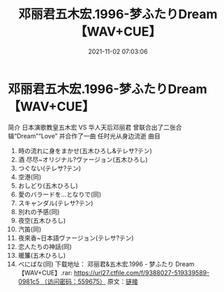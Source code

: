 ﻿---
title: 邓丽君五木宏.1996-梦ふたりDream【WAV+CUE】
date: 2021-11-02 07:03:06
categories: WAV车载音乐、镜像
tags: 华语中文
---
# 邓丽君五木宏.1996-梦ふたりDream【WAV+CUE】

简介
日本演歌教皇五木宏 VS 华人天后邓丽君 曾联合出了二张合辑“Dream”“Love”
并合作了一曲 任时光从身边流逝
曲目
1. 時の流れに身をまかせ(五木ひろし&テレサ?テン)
2. 酒 尽尽~オリジナル?ヴァージョン(五木ひろし)
3. つぐない(テレサ?テン)
4. 空港(同)
5. おしどり(五木ひろし)
6. 愛のバラードを…となりで(同)
7. スキャンダル(テレサ?テン)
8. 別れの予感(同)
9. 夜空(五木ひろし)
10. 汽笛(同)
11. 夜來香~日本語ヴァージョン(テレサ?テン)
12. 恋人たちの神話(同)
13. 暖簾(五木ひろし)
14. べにばな(同)
下载地址：
邓丽君&五木宏.1996 - 梦ふたり
Dream【WAV+CUE】.rar: https://url27.ctfile.com/f/9388027-519339589-0981c5 （访问密码：559675）
原文：[链接](https://blog.sina.com.cn/s/blog_1647c7e7601030uox.html)